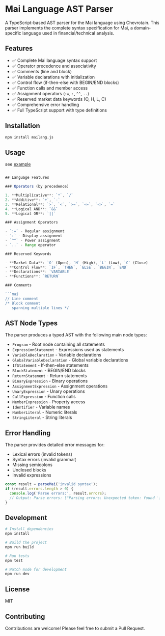 # Mai Language AST Parser

A TypeScript-based AST parser for the Mai language using Chevrotain. This parser implements the complete syntax specification for Mai, a domain-specific language used in financial/technical analysis.

## Features

- ✅ Complete Mai language syntax support
- ✅ Operator precedence and associativity
- ✅ Comments (line and block)
- ✅ Variable declarations with initialization
- ✅ Control flow (if-then-else with BEGIN/END blocks)
- ✅ Function calls and member access
- ✅ Assignment operators (`:=`, `:`, `^^`, `..`)
- ✅ Reserved market data keywords (O, H, L, C)
- ✅ Comprehensive error handling
- ✅ Full TypeScript support with type definitions

## Installation

```bash
npm install mailang.js
```

## Usage

see [example](./example)

````typescript

## Language Features

### Operators (by precedence)

1. **Multiplicative**: `*`, `/`
2. **Additive**: `+`, `-`
3. **Relational**: `>`, `<`, `>=`, `<=`, `<>`, `=`
4. **Logical AND**: `&&`
5. **Logical OR**: `||`

### Assignment Operators

- `:=` - Regular assignment
- `:` - Display assignment
- `^^` - Power assignment
- `..` - Range operator

### Reserved Keywords

- **Market Data**: `O` (Open), `H` (High), `L` (Low), `C` (Close)
- **Control Flow**: `IF`, `THEN`, `ELSE`, `BEGIN`, `END`
- **Declarations**: `VARIABLE`
- **Functions**: `RETURN`

### Comments

```mai
// Line comment
/* Block comment
   spanning multiple lines */
````

## AST Node Types

The parser produces a typed AST with the following main node types:

- `Program` - Root node containing all statements
- `ExpressionStatement` - Expressions used as statements
- `VariableDeclaration` - Variable declarations
- `GlobalVariableDeclaration` - Global variable declarations
- `IfStatement` - If-then-else statements
- `BlockStatement` - BEGIN/END blocks
- `ReturnStatement` - Return statements
- `BinaryExpression` - Binary operations
- `AssignmentExpression` - Assignment operations
- `UnaryExpression` - Unary operations
- `CallExpression` - Function calls
- `MemberExpression` - Property access
- `Identifier` - Variable names
- `NumberLiteral` - Numeric literals
- `StringLiteral` - String literals

## Error Handling

The parser provides detailed error messages for:

- Lexical errors (invalid tokens)
- Syntax errors (invalid grammar)
- Missing semicolons
- Unclosed blocks
- Invalid expressions

```typescript
const result = parseMai('invalid syntax');
if (result.errors.length > 0) {
  console.log('Parse errors:', result.errors);
  // Output: Parse errors: ["Parsing errors: Unexpected token: found 'invalid' but expected one of: ..."]
}
```

## Development

```bash
# Install dependencies
npm install

# Build the project
npm run build

# Run tests
npm test

# Watch mode for development
npm run dev
```

## License

MIT

## Contributing

Contributions are welcome! Please feel free to submit a Pull Request.

